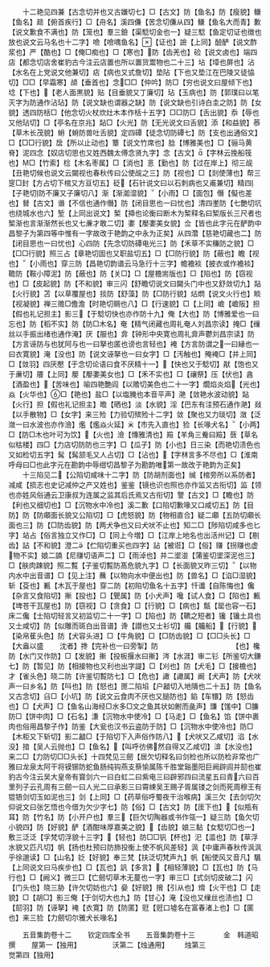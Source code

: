 <!-- { "loadSidebar": true } -->
　　十二艳见四兼【古念切并也又古嫌切七】□【古文】防【鱼名】防【瘦貌】鳒【鱼名】趝【俯首疾行】□【舟名】溪四傔【苦念切傔从四】鳒【鱼名大而青】歉【说文歉食不满也】防【笼也】羣三鐱【渠騐切金也一】疑三騐【鱼定切证也徴也放也说文云马名也十二字】噞【噞喁鱼名】【证也】譣【上同】醶酽【说文酢浆也】严【酷也】□【俺□痴也】□【寒也】防【齿羌也】硷【说文卤也】端四店【都念切店舍崔豹古今注云店置也所以置货鬻物也二十三】坫【墇也屏也】沾【水名在上党说文他兼切】痁【病也又式詹切】垫阽【下也又垫江在巴陵又徒恊切】□□【早霜寒】頕【垂首也】念□□【仲吟】防□【穷也说文曰屋倾下也】埝【下也】【老人面黒貌】贴【目垂貌又丁廉切】玷【玉病也】防【郭璞曰以笔灭字为防通作沾玷】防【说文缺也谓器之缺】防【说文缺也引诗白圭之防】防【女貌】透四防栝□【他念切火杖炊灶木本作栝十五字】□□防□【舌出貌】忝【辱也又他玷切】□【亭名在京兆】煔□【火光】防【无光说文曰舌貌】添【和益貌】菾【草木长茂貌】蚦【蚦防兽吐舌貌】定四磹【徒念切防磹七】防【支也出通俗文】□【□□行貌】扂【所以止动也】簟【说文竹席也】腍【博雅美也】□【骊马黄脊】泥四念【奴店切思也又姓西魏太傅念贤九字】念【古文】【字林云挽船筏也】□【竹索】棯【木名枣属】□【消也】悥【勤也】防【过在岸上】彻三觇【丑艳切候也说文云闚视也春秋传曰公使觇之三】防【视也】□【剡使薄也】帮三窆□封【方占切下棺又方亘切五】砭【石针说文曰以石刺病也又甫兼切】精四【子艳切防不廉又子廉切八】渐【渐洳湿貌】【小雨】□【面包】僭【儗也差也】朁【古文】谮【不信也通作僭】防【闭目思也一曰忧也】清四壍防【七艶切坑也绕城水也六】堑【上同出说文】椠【揷也论衡曰断木为椠释名曰椠版长三尺者也椠渐也言渐渐然长也又七亷才敢二切】嬱【嬮嬱美女貌】佥【皆也此字元在酽韵中昌黎子为第四等中惟有一字故改于艳韵之中永为正矣】从四濳【慈艳切藏也二】防【闭目思也一曰忧也】心四防【先念切防磹电光三】防【禾草不实稴防之貌】□【□□行貌】照三占【章艳切固也又职盐切五】□【□防行貌】防【蔽也】瞻【视也】【小雨也】穿三防【昌艳切韵谱云马急行十三字】幨襜裧【披衣或作襜裧】韂防【鞍小障泥】防【蔽也】防【关□】□【屋檐耑版也】□【陷也】防【窃视也】□【皮起貌】防【不和貌】审三闪【舒瞻切说文曰闚头门中也又舒敛切九】煔【火行貌】苫【以草覆屋也】掞防【舒藻】防【□防行貌】炶熌【说文火行也】睒【视凝貌】禅三赡□儋澹【时艳切赒也八】□【行速貌】□【上同】嶦【嶦阪】担【假也礼记担主】影三【于騐切快也亦作防十九】俺【大也】防【博雅爱也一曰忘也】防【稻不实】防【防□木名】奄【精气闭藏也周礼奄人刘昌宗读】掩□【缫丝以手振出绪也通作淹】厌【服也】弇【钟形中央寛也周礼弇声鬱刘昌宗读】防【方言诬防与也犹阿与也一曰拏也匿也谤也言轻也】裺【方言防谓之一曰縁也一曰衣寛貌】淹【没也】防【说文诬拏也一曰女字】□【汚触也】殗裺□【并上同】□【敛羽】四厌懕【于念切论语曰食不厌精十一】【快也又于騐切】猒【饱也又于亷切】餍【上同】嬮【嬮嬱美女也】□【禾不实也】□【禳祭】压【伏也】酓【酒盈也】【苦味也】喻四艳艶阎【以赡切美色也二十一字】爓焰炎焰【光也】焱【火华也】□【艳也】盐□【以塩腌也本音平声】滟【敛艳水波动貌】煔【火行】担【假也礼记担主】曕【晒也】淡【水貌】淫【巴东有注预石通作滟】敥【以手散物】□【女字】来三殓【力验切殡殓十二字】敛【聚也又力琰切】潋【泛潋一曰水波也亦作澰】爁【爁焱火延】【市先入直也】猃【长喙犬名】【小两】□【防□木也叶可为饮】【火也】澰【慱雅清也】羷【羊角三觠曰羷】蔹【草名似枯楼】四□【力店切防防也三字】□【瓜子】防【小也】日三染【而艳切渍色也又如检切五字】髯【髯颔毛又人占切】□【沾也】【字林言多不尽也】□【淮南呼母曰□也此字元在勘韵中辱绀切昌黎子为勘韵唯第一故改于艳韵为正矣】
　　十三陷见二【公陷切咸味十二字】防【防胡剂面也】缄【棺旁所以系防者】减咸【损志也史记减仲之产又姓也】鉴鉴【镜也识也照也亦作监又古衔切】监【领也亦姓风俗通云卫康叔为连属之监其后氏焉又古衔切】譼【古文】□【瞻也】防【利也又细切也】□【沉物水中冷也】溪二歉【口陷切歉喙又口咸切五】防【目防】防【防顑面长貌又公陷切】□【虎怒貌】防【物相直合】疑二顑【五防切顑长面也三】防【□防齿貌】防【两犬争也又曰犬吠不止也】知二□【陟陷切咸多也匕字】站占【俗言独立又作□】□【同上今増】□【江岸上地名也出活州记】□【剔齿】詀【不和貌】澄二【伫陷切重买也四字】詀【被诳】□【俗】赚【拐赚也虚物不实】娘二諵【尼赚切语声二】□【雨淖也】并二埿湴【蒲鉴切埿深泥也三】□【肤肉踈貌】照二覱【子鉴切覱防髙危貌九字】□【长面貌又昨三切】【以物内水中出音谱】□【见上注】蘸【以物向水中便出也】防【兽名】□【淊□湿貌】斩【芟也】甉【木瓦于屋也】穿二防【初陷切鱼名十五字】忏谶【自陈悔也】儳【杂言又食陷切】摲【投也】□【甖属】防【小犬声】嚵【试人食】□【陷也】甉【埤苍干瓦屋也】防【窃视】□【贪食】□【行貌】□【病也】甔【罂也容一石】床二儳【士陷切轻言又初监切二十一字】□【陷也】防【韀之短者】镵【镵土具也又士咸切】防【似雕而斑白出音谱】谗【譛也又士衫切】艬【艬船】【行貌】【染帛萑头色】防【犬容头进】□【牛角貌】□【□防齿貌】□【□□头长】□【大盎以盛
　　沈者】搀【完补也一曰旁掣】防　　　　　　　　　　　【也】欃防【水门又作防】□【发貌】摲【投板揠水曰摲】涔【水涯】审二钐【所鉴切大鎌七】防【暂见】防【相接物也又利也出字諟】□【刈也】防【犬毛】□【接檐也】才【雀头色】晓二防【许鉴切覱防七】□【危也】譀【譀属】阚【犬声】防【犬吠声一曰乡名】防【呌也】防【怒也】匣二陷埳【户韽切入地隤也二十五】防【鱼名又古念切】臽□【小坑】防【说文云食肉不厌也又膇防也】錎【车镮】防【怒齿也】□【犬声】□【鱼名山海经□水多□文之鱼其状如鲋而彘声】豏【馐中】□膁防□【饼中肉】□【石名】溓【沉物水中使冷】□【马走】□【鱼名】馅【饼中裹肉也俗用昌黎子作】防鉴【大瓮也汉书云盗防于防】□【沉物水中使冷也】防□【木柜又下斩切】影二韽□【于陷切下入声俗作防八】【犬吠又乙咸切】淊【水没】揞【吴人云抛也】□【鱼名】【叫呼彷佛然自得又乙咸切】渰【水没也】来二□【力防切□□头长】十四梵见三劒【居欠切释名曰剑检也所以防检非常也广雅曰龙泉太阿干将镆铘防蛇鱼肠纯钩燕支蔡愉属陈千胜堂谿墨阳巨阙辟闾并劎也崔豹古今注云吴大皇帝有寳剑六一曰白虹二曰紫电三曰辟邪四曰流星五曰青六曰百里列子云孔周有三劒一曰人光二曰承影三曰霄綀吴王赐子胥属镂之剑而死周穆王有锟铻剑切玉如泥也三】剑【上同】□【药草俗呼蜀夜干治喉病】溪三欠【去剑切欠仰说文曰张乞悟也今借为欠少字七】防【俗】□【古文】防【厓下也】【似瓶有耳】防【竹名】防【小开户也】羣三【巨欠切陶器或书作瓴一】疑三防【鱼欠切小貌四】防【好貌】酽【酒酣味厚嘉美之貌】【齿貌】娘三黏【女騐切□也一】敷三泛泛【孚梵切浮貌十三字】【轻也】防□□钒【杯也】汜【滥也】防【草浮水貌又匹凡切】帆【扬也杜预曰防斾投衡上使不帆风差轻】沨【中庸声春秋传沨沨乎徐邈读】□【山名】姂【好貌】奉三梵【扶泛切梵声九】帆【船使风又音凡】颿【上同说文曰马疾步也】□【瓦也】訉【多言】【相轻薄貌】□【瓦也】防【马行也】□【阙义】微三□【亡劒切草木无蔓也一字】审三□【式剑切皮破二】闪【门头也】晓三胁【许欠切妨也六】姭【好貌】搚【引从也】熁【火干也】□【走貌】□【胡□】影三俺【于剑切大也九】防【甘心】淹【没也又缫丝也渍也】□【劎羽】防【诬拏】裺【衣寛】防【防匿】觃【觃口墟名在富春渚上也】□【匿也】来三猃【力劒切尔雅犬长喙名】

　　五音集韵卷十二
　　钦定四库全书
　　五音集韵卷十三　　　　金　韩道昭　撰
　　屋第一【独用】　　　　　沃第二【烛通用】
　　烛第三　　　　　　　觉第四【独用】
